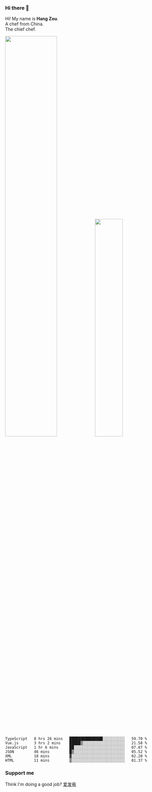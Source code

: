 ### Hi there 👋

Hi! My name is **Hang Zou**.  
A chef from China.  
The chief chef.

<img align="" width="57.5%" src="https://github-readme-stats.vercel.app/api?username=zouhangwithsweet&hide_title=true&hide_border=true&show_icons=true&include_all_commits=true&line_height=21" /><img align="" width="42.4%" src="https://github-readme-stats.vercel.app/api/top-langs/?username=zouhangwithsweet&hide_title=true&hide_border=true&layout=compact" />

<!--START_SECTION:waka-->

```text
TypeScript   8 hrs 26 mins   ███████████████░░░░░░░░░░   59.70 %
Vue.js       3 hrs 2 mins    █████▒░░░░░░░░░░░░░░░░░░░   21.58 %
JavaScript   1 hr 6 mins     ██░░░░░░░░░░░░░░░░░░░░░░░   07.87 %
JSON         46 mins         █▒░░░░░░░░░░░░░░░░░░░░░░░   05.52 %
XML          18 mins         ▓░░░░░░░░░░░░░░░░░░░░░░░░   02.20 %
HTML         11 mins         ▒░░░░░░░░░░░░░░░░░░░░░░░░   01.37 %
```

<!--END_SECTION:waka-->

### Support me

Think I'm doing a good job? [爱发电](https://afdian.net/@zouhangsweet)
